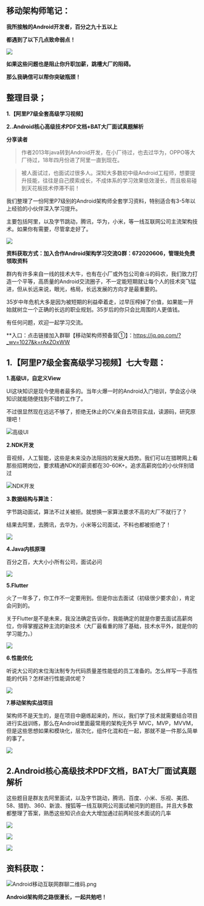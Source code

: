 ## 移动架构师笔记：

**我所接触的Android开发者，百分之九十五以上**

**都遇到了以下几点致命弱点！**

![](https://upload-images.jianshu.io/upload_images/24099992-a44daf7cd1e70b50.png!thumbnail?imageMogr2/auto-orient/strip%7CimageView2/2/w/1240) 

**如果这些问题也是阻止你升职加薪，跳槽大厂的阻碍。**

**那么我确信可以帮你突破瓶颈！**

## 整理目录；

**1.【阿里P7级全套高级学习视频】**

**2..Android核心高级技术PDF文档+BAT大厂面试真题解析**

**分享读者**

> 作者2013年java转到Android开发，在小厂待过，也去过华为，OPPO等大厂待过，18年四月份进了阿里一直到现在。

> 被人面试过，也面试过很多人。深知大多数初中级Android工程师，想要提升技能，往往是自己摸索成长，不成体系的学习效果低效漫长，而且极易碰到天花板技术停滞不前！

我们整理了一份阿里P7级别的Android架构师全套学习资料，特别适合有3-5年以上经验的小伙伴深入学习提升。

主要包括阿里，以及字节跳动，腾讯，华为，小米，等一线互联网公司主流架构技术。如果你有需要，尽管拿走好了。

![](https://upload-images.jianshu.io/upload_images/24099992-82bd49401cac16d7.jpg!thumbnail?imageMogr2/auto-orient/strip%7CimageView2/2/w/1240) 

**资料获取方式：加入合作Android架构学习交流Q群：672020606，管理处免费领取资料**

群内有许多来自一线的技术大牛，也有在小厂或外包公司奋斗的码农，我们致力打造一个平等，高质量的Android交流圈子，不一定能短期就让每个人的技术突飞猛进，但从长远来说，眼光，格局，长远发展的方向才是最重要的。

35岁中年危机大多是因为被短期的利益牵着走，过早压榨掉了价值，如果能一开始就树立一个正确的长远的职业规划。35岁后的你只会比周围的人更值钱。

有任何问题，欢迎一起学习交流。

**入口：点击链接加入群聊【移动架构师预备营①】：https://jq.qq.com/?_wv=1027&k=rAxZOxWW

## 1.【阿里P7级全套高级学习视频】七大专题：

**1.高级UI，自定义View**

UI这块知识是现今使用者最多的。当年火爆一时的Android入门培训，学会这小块知识就能随便找到不错的工作了。

不过很显然现在远远不够了，拒绝无休止的CV,亲自去项目实战，读源码，研究原理吧！

![高级UI](https://upload-images.jianshu.io/upload_images/24099992-88c5809795cf587d.jpg!thumbnail?imageMogr2/auto-orient/strip%7CimageView2/2/w/1240) 

**2.NDK开发**

音视频，人工智能，这些是未来没办法阻挡的发展大趋势。我们可以在猎聘网上看那些招聘岗位，要求精通NDK的薪资都在30-60K+。追求高薪岗位的小伙伴别错过

![NDK开发](https://upload-images.jianshu.io/upload_images/24099992-4f39d944941627d2.jpg!thumbnail?imageMogr2/auto-orient/strip%7CimageView2/2/w/1240) 

**3.数据结构与算法：**

字节跳动面试，算法不过关被拒。就想换一家算法要求不高的大厂不就行了？

结果去阿里，去腾讯，去华为，小米等公司面试，不料也都被拒绝了！

![](https://upload-images.jianshu.io/upload_images/24099992-2009aff82f94115f.png!thumbnail?imageMogr2/auto-orient/strip%7CimageView2/2/w/1240) 

**4.Java内核原理**

百分之百，大大小小所有公司，面试必问

![](https://upload-images.jianshu.io/upload_images/24099992-9b190d1213fd9795.jpg!thumbnail?imageMogr2/auto-orient/strip%7CimageView2/2/w/1240) 

**5.Flutter**

火了一年多了，你工作不一定要用到。但是你出去面试（初级很少要求会），肯定会问到的。

关于Flutter是不是未来，我没法确定告诉你，我能确定的就是你要去面试高薪岗位，你得掌握这种主流的新技术（大厂最看重的除了基础，技术水平外，就是你的学习能力。）

![](https://upload-images.jianshu.io/upload_images/24099992-54622f818122bb05.jpg!thumbnail?imageMogr2/auto-orient/strip%7CimageView2/2/w/1240) 

**6.性能优化**

听说大公司的末位淘汰制专为代码质量差性能低的员工准备的。怎么样写一手高性能的代码？怎样进行性能调优呢？

![](https://upload-images.jianshu.io/upload_images/24099992-718fe4a8fff9f6d3.jpg!thumbnail?imageMogr2/auto-orient/strip%7CimageView2/2/w/1240) 

**7.移动架构实战项目**

架构师不是天生的，是在项目中磨练起来的，所以，我们学了技术就需要结合项目进行实战训练，那么在Android里面最常用的架构无外乎 MVC，MVP，MVVM，但是这些思想如果和模块化，层次化，组件化混和在一起，那就不是一件那么简单的事了。

![](https://upload-images.jianshu.io/upload_images/24099992-c2e6a855498d5f6f.jpg!thumbnail?imageMogr2/auto-orient/strip%7CimageView2/2/w/1240) 

## 2.Android核心高级技术PDF文档，BAT大厂面试真题解析

这些题目是群友去阿里面试，以及字节跳动，腾讯、百度、小米、乐视、美团、58、猎豹、360、新浪、搜狐等一线互联网公司面试被问到的题目。并且大多数都整理了答案，熟悉这些知识点会大大增加通过前两轮技术面试的几率

![](https://upload-images.jianshu.io/upload_images/24099992-d7c2099a20b69bcf.png?imageMogr2/auto-orient/strip%7CimageView2/2/w/1240)


![](https://upload-images.jianshu.io/upload_images/24099992-e06d72d452023ce8.png?imageMogr2/auto-orient/strip%7CimageView2/2/w/1240)

![](https://upload-images.jianshu.io/upload_images/24099992-bbd0ae8060d22e2f.png?imageMogr2/auto-orient/strip%7CimageView2/2/w/1240)


## 资料获取：
![Android移动互联网群聊二维码.png](http://chuantu.xyz/t6/740/1599554079x1033347913.png)

**Android架构师之路很漫长，一起共勉吧！**
